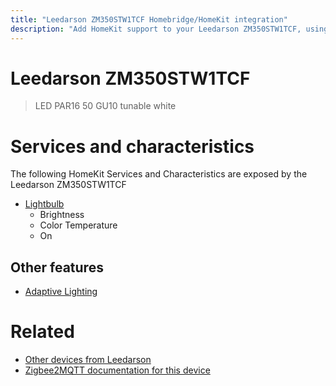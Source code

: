 ```yaml
---
title: "Leedarson ZM350STW1TCF Homebridge/HomeKit integration"
description: "Add HomeKit support to your Leedarson ZM350STW1TCF, using Homebridge, Zigbee2MQTT and homebridge-z2m."
---
```

<!---
This file has been GENERATED using src/docgen/docgen.ts
DO NOT EDIT THIS FILE MANUALLY!
-->
# Leedarson ZM350STW1TCF
> LED PAR16 50 GU10 tunable white


# Services and characteristics
The following HomeKit Services and Characteristics are exposed by
the Leedarson ZM350STW1TCF

* [Lightbulb](../../light.md)
  * Brightness
  * Color Temperature
  * On


## Other features
* [Adaptive Lighting](../../light.md)


# Related
* [Other devices from Leedarson](../index.md#leedarson)
* [Zigbee2MQTT documentation for this device](https://www.zigbee2mqtt.io/devices/ZM350STW1TCF.html)